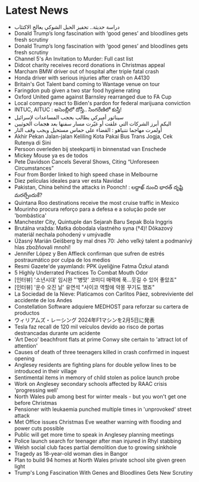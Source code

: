 # Latest News
-  دراسة حديثة.. تحفيز الحبل الشوكي يعالج الاكتئاب
-  Donald Trump’s long fascination with ‘good genes’ and bloodlines gets fresh scrutiny
-  Donald Trump’s long fascination with ‘good genes’ and bloodlines gets fresh scrutiny
-  Channel 5's An Invitation to Murder: Full cast list
-  Didcot charity receives record donations in Christmas appeal
-  Marcham BMW driver out of hospital after triple fatal crash
-  Honda driver with serious injuries after crash on A4130
-  Britain's Got Talent band coming to Wantage venue on tour
-  Faringdon pub given a two star food hygiene rating
-  Oxford United game against Barnsley rearranged due to FA Cup
-  Local company react to Biden's pardon for federal marijuana conviction
-  INTUC, AITUC : అసెంబ్లీలో దోస్తీ.. సింగరేణిలో కుస్తీ!
-  سيناتور أميركي يطالب بحجب المساعدات لإسرائيل
-  اليكم أبرز الشركات التي علقت أو غيّرت مسار سفنها بعد هجمات الحوثيين
-  أولمرت مهاجما نتنياهو : القضاء على حماس مستحيل ويجب وقف النار
-  Akhir Pekan Jalan-jalan Keliling Kota Pakai Bus Trans Jogja, Cek Rutenya di Sini
-  Persoon overleden bij steekpartij in binnenstad van Enschede
-  Mickey Mouse ya es de todos
-  Pete Davidson Cancels Several Shows, Citing “Unforeseen Circumstances”
-  Four from Border linked to high speed chase in Melbourne
-  Diez películas ideales para ver esta Navidad
-  Pakistan, China behind the attacks in Poonch! : లద్దాఖ్‌ నుంచి భారత్‌ దృష్టి మరల్చేందుకే?
-  Quintana Roo destinations receive the most cruise traffic in Mexico
-  Mourinho procura reforço para a defesa e a solução pode ser 'bombástica'
-  Manchester City, Quintuple dan Sejarah Baru Sepak Bola Inggris
-  Brutálna vražda: Matka dobodala vlastného syna (†4)! Dôkazový materiál nechala pohodený v umývadle
-  Úžasný Marián Geišberg by mal dnes 70: Jeho veľký talent a podmanivý hlas zbožňovali mnohí!
-  Jennifer López y Ben Affleck confirman que sufren de estrés postraumático por culpa de los medios
-  Resmi Gazete'de yayımlandı: PPK üyeliğine Fatma Özkul atandı
-  5 Highly Underrated Practices To Combat Mouth Odor
-  [인터뷰] '소년시대' 임시완 "'병맛' 코미디 매력에 푹…웃길 수 있어 좋았죠"
-  [인터뷰] '운수 오진 날' 유연석 "사이코 역할에 악몽 꾸기도 했죠"
-  La Sociedad de la Nieve: Platicamos con Carlitos Páez, sobreviviente del accidente de los Andes
-  Constellation Software adquiere MEDHOST para reforzar su cartera de productos
-  ウィリアムズ・レーシング 2024年F1マシンを2月5日に発表
-  Tesla faz recall de 120 mil veículos devido ao risco de portas destrancadas durante um acidente
-  'Art Deco' beachfront flats at prime Conwy site certain to 'attract lot of attention'
-  Causes of death of three teenagers killed in crash confirmed in inquest opening
-  Anglesey residents are fighting plans for double yellow lines to be introduced in their village
-  Sentimental items in memory of child stolen as police launch probe
-  Work on Anglesey secondary schools affected by RAAC crisis 'progressing well'
-  North Wales pub among best for winter meals - but you won't get one before Christmas
-  Pensioner with leukaemia punched multiple times in 'unprovoked' street attack
-  Met Office issues Christmas Eve weather warning with flooding and power cuts possible
-  Public will get more time to speak in Anglesey planning meetings
-  Police launch search for teenager after man injured in Rhyl stabbing
-  Welsh social club faces partial demolition due to growing sinkhole
-  Tragedy as 18-year-old woman dies in Bangor
-  Plan to build 94 homes at North Wales private school site given green light
-  Trump's Long Fascination With Genes and Bloodlines Gets New Scrutiny
